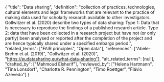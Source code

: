 {
    "title": "Data sharing",
    "definition": "collection of practices, technologies, cultural elements and legal frameworks that are relevant to the practice of making data used for scholarly research available to other investigators. Gollwitzer et al. (2020) describe two types of data sharing: Type 1: Data that is necessary to reproduce the findings of a published research article. Type 2: data that have been collected in a research project but have not (or only partly) been analysed or reported after the completion of the project and are hence typically shared under a specified embargo period.",
    "related_terms": ["FAIR principles", "Open data"],
    "references": ["Abele-Brehm et al. (2019)", "Gollwitzer et al. (2020)", "https://eudatasharing.eu/what-data-sharing"],
    "alt_related_terms": [null],
    "drafted_by": ["Mahmoud Elsherif"],
    "reviewed_by": ["Helena Hartmann", "Tina Lonsdorf", "Charlotte R. Pennington", "Timo Roettger", "Flávio Azevedo"]
  }
